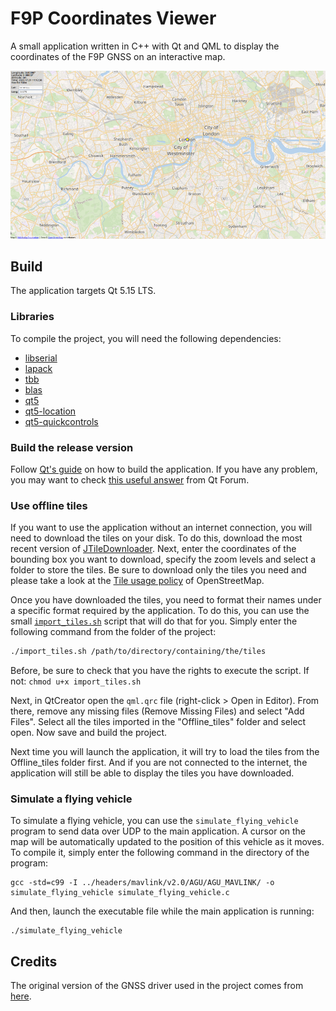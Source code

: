# F9P Coordinates Viewer
A small application written in C++ with Qt and QML to display the coordinates of the F9P GNSS on an interactive map.

![Presentation image](presentation_image.png)

## Build
The application targets Qt 5.15 LTS.

### Libraries
To compile the project, you will need the following dependencies:
- [libserial](https://github.com/crayzeewulf/libserial/)
- [lapack](https://netlib.org/lapack/)
- [tbb](https://github.com/oneapi-src/oneTBB)
- [blas](https://netlib.org/lapack/)
- [qt5](https://www.qt.io/)
- [qt5-location](https://www.qt.io/)
- [qt5-quickcontrols](https://www.qt.io/)

### Build the release version
Follow [Qt's guide](https://doc.qt.io/qt-5/linux-deployment.html) on how to build the application.
If you have any problem, you may want to check [this useful answer](https://forum.qt.io/topic/98501/static-compile-error-qt5-12-0-bootstrap-private/8) from Qt Forum.

### Use offline tiles
If you want to use the application without an internet connection, you will need to download the tiles on your disk.
To do this, download the most recent version of [JTileDownloader](https://github.com/Zverik/JTileDownloader).
Next, enter the coordinates of the bounding box you want to download, specify the zoom levels and select a folder to store the tiles.
Be sure to download only the tiles you need and please take a look at the [Tile usage policy](https://operations.osmfoundation.org/policies/tiles/) of OpenStreetMap.

Once you have downloaded the tiles, you need to format their names under a specific format required by the application.
To do this, you can use the small [`import_tiles.sh`](import_tiles.sh) script that will do that for you.
Simply enter the following command from the folder of the project:
```bash
./import_tiles.sh /path/to/directory/containing/the/tiles
```
Before, be sure to check that you have the rights to execute the script. If not: `chmod u+x import_tiles.sh`

Next, in QtCreator open the `qml.qrc` file (right-click > Open in Editor). From there, remove any missing files (Remove Missing Files) and select "Add Files".
Select all the tiles imported in the "Offline_tiles" folder and select open.
Now save and build the project.

Next time you will launch the application, it will try to load the tiles from the Offline_tiles folder first.
And if you are not connected to the internet, the application will still be able to display the tiles you have downloaded.

### Simulate a flying vehicle
To simulate a flying vehicle, you can use the `simulate_flying_vehicle` program to send data over UDP to the main application.
A cursor on the map will be automatically updated to the position of this vehicle as it moves.
To compile it, simply enter the following command in the directory of the program:
```
gcc -std=c99 -I ../headers/mavlink/v2.0/AGU/AGU_MAVLINK/ -o simulate_flying_vehicle simulate_flying_vehicle.c
```
And then, launch the executable file while the main application is running:
```
./simulate_flying_vehicle
```

## Credits
The original version of the GNSS driver used in the project comes from [here](https://github.com/lapo5/HAL-Drotek-F9P).
